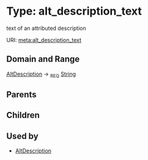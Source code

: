 
# Type: alt_description_text


text of an attributed description

URI: [meta:alt_description_text](https://w3id.org/biolink/biolinkml/meta/alt_description_text)


## Domain and Range

[AltDescription](AltDescription.md) ->  <sub>REQ</sub> [String](type/String.md)

## Parents


## Children


## Used by

 * [AltDescription](AltDescription.md)
